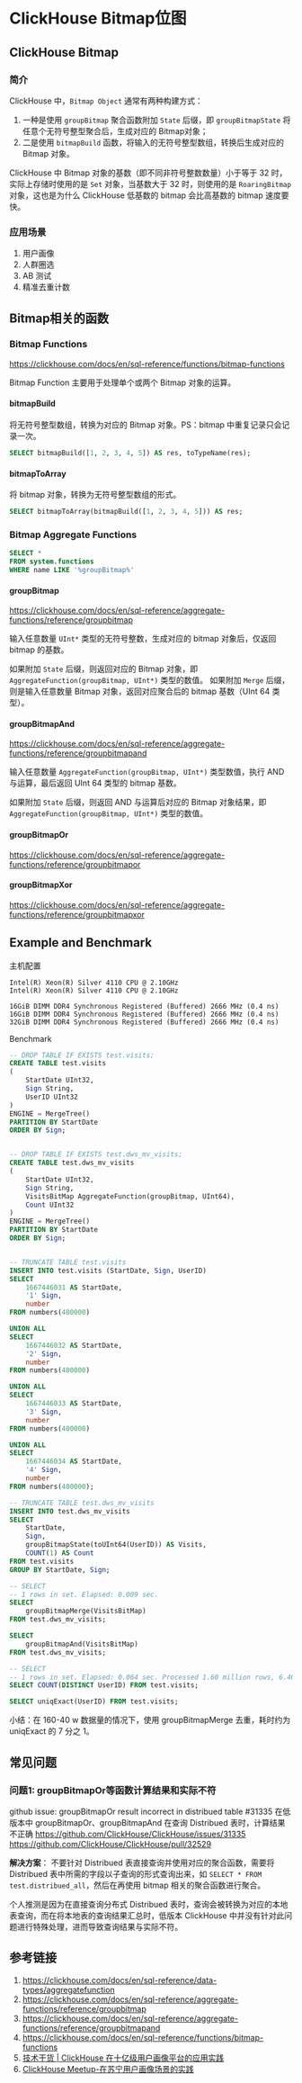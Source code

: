 # ClickHouse Bitmap位图

## ClickHouse Bitmap

### 简介

ClickHouse 中，`Bitmap Object` 通常有两种构建方式：
1. 一种是使用 `groupBitmap` 聚合函数附加 `State` 后缀，即 `groupBitmapState` 将任意个无符号整型聚合后，生成对应的 Bitmap对象；
2. 二是使用 `bitmapBuild` 函数，将输入的无符号整型数组，转换后生成对应的 Bitmap 对象。

ClickHouse 中 Bitmap 对象的基数（即不同非符号整数数量）小于等于 32 时，实际上存储时使用的是 `Set` 对象，当基数大于 32 时，则使用的是 `RoaringBitmap` 对象，这也是为什么 ClickHouse 低基数的 bitmap 会比高基数的 bitmap 速度要快。

### 应用场景

1. 用户画像
2. 人群圈选
3. AB 测试
4. 精准去重计数

## Bitmap相关的函数

### Bitmap Functions
https://clickhouse.com/docs/en/sql-reference/functions/bitmap-functions

Bitmap Function 主要用于处理单个或两个 Bitmap 对象的运算。

#### bitmapBuild

将无符号整型数组，转换为对应的 Bitmap 对象。PS：bitmap 中重复记录只会记录一次。

```sql
SELECT bitmapBuild([1, 2, 3, 4, 5]) AS res, toTypeName(res);
```

#### bitmapToArray

将 bitmap 对象，转换为无符号整型数组的形式。

```sql
SELECT bitmapToArray(bitmapBuild([1, 2, 3, 4, 5])) AS res;
```

### Bitmap Aggregate Functions

```sql
SELECT *
FROM system.functions
WHERE name LIKE '%groupBitmap%'
```

#### groupBitmap
https://clickhouse.com/docs/en/sql-reference/aggregate-functions/reference/groupbitmap

输入任意数量 `UInt*` 类型的无符号整数，生成对应的 bitmap 对象后，仅返回 bitmap 的基数。

如果附加 `State` 后缀，则返回对应的 Bitmap 对象，即 `AggregateFunction(groupBitmap, UInt*)` 类型的数值。
如果附加 `Merge` 后缀，则是输入任意数量 Bitmap 对象，返回对应聚合后的 bitmap 基数（UInt 64 类型）。

#### groupBitmapAnd
https://clickhouse.com/docs/en/sql-reference/aggregate-functions/reference/groupbitmapand

输入任意数量 `AggregateFunction(groupBitmap, UInt*)` 类型数值，执行 AND 与运算，最后返回 UInt 64 类型的 bitmap 基数。

如果附加 `State` 后缀，则返回 AND 与运算后对应的 Bitmap 对象结果，即 `AggregateFunction(groupBitmap, UInt*)` 类型的数值。

#### groupBitmapOr
https://clickhouse.com/docs/en/sql-reference/aggregate-functions/reference/groupbitmapor

#### groupBitmapXor
https://clickhouse.com/docs/en/sql-reference/aggregate-functions/reference/groupbitmapxor

## Example and Benchmark

主机配置
```
Intel(R) Xeon(R) Silver 4110 CPU @ 2.10GHz
Intel(R) Xeon(R) Silver 4110 CPU @ 2.10GHz

16GiB DIMM DDR4 Synchronous Registered (Buffered) 2666 MHz (0.4 ns)
16GiB DIMM DDR4 Synchronous Registered (Buffered) 2666 MHz (0.4 ns)
32GiB DIMM DDR4 Synchronous Registered (Buffered) 2666 MHz (0.4 ns)
```

Benchmark
```sql
-- DROP TABLE IF EXISTS test.visits;
CREATE TABLE test.visits
(
    StartDate UInt32,
    Sign String,
    UserID UInt32
)
ENGINE = MergeTree()
PARTITION BY StartDate
ORDER BY Sign;


-- DROP TABLE IF EXISTS test.dws_mv_visits;
CREATE TABLE test.dws_mv_visits
(
    StartDate UInt32,
    Sign String,
    VisitsBitMap AggregateFunction(groupBitmap, UInt64),
    Count UInt32
)
ENGINE = MergeTree()
PARTITION BY StartDate
ORDER BY Sign;


-- TRUNCATE TABLE test.visits
INSERT INTO test.visits (StartDate, Sign, UserID)
SELECT
    1667446031 AS StartDate,
    '1' Sign,
    number
FROM numbers(400000)

UNION ALL
SELECT
    1667446032 AS StartDate,
    '2' Sign,
    number
FROM numbers(400000)

UNION ALL
SELECT
    1667446033 AS StartDate,
    '3' Sign,
    number
FROM numbers(400000)

UNION ALL
SELECT
    1667446034 AS StartDate,
    '4' Sign,
    number
FROM numbers(400000);

-- TRUNCATE TABLE test.dws_mv_visits
INSERT INTO test.dws_mv_visits
SELECT
    StartDate,
    Sign,
    groupBitmapState(toUInt64(UserID)) AS Visits,
    COUNT(1) AS Count
FROM test.visits
GROUP BY StartDate, Sign;

-- SELECT
-- 1 rows in set. Elapsed: 0.009 sec.
SELECT
    groupBitmapMerge(VisitsBitMap)
FROM test.dws_mv_visits;

SELECT
    groupBitmapAnd(VisitsBitMap)
FROM test.dws_mv_visits;

-- SELECT
-- 1 rows in set. Elapsed: 0.064 sec. Processed 1.60 million rows, 6.40 MB (25.05 million rows/s., 100.22 MB/s.)
SELECT COUNT(DISTINCT UserID) FROM test.visits;

SELECT uniqExact(UserID) FROM test.visits;
```

小结：在 160-40 w 数据量的情况下，使用 groupBitmapMerge 去重，耗时约为 uniqExact 的 7 分之 1。

## 常见问题

### 问题1: groupBitmapOr等函数计算结果和实际不符

github issue: groupBitmapOr result incorrect in distribued table #31335
在低版本中 groupBitmapOr、groupBitmapAnd 在查询 Distribued 表时，计算结果不正确
https://github.com/ClickHouse/ClickHouse/issues/31335
https://github.com/ClickHouse/ClickHouse/pull/32529

**解决方案**：
不要针对 Distribued 表直接查询并使用对应的聚合函数，需要将 Distribued 表中所需的字段以子查询的形式查询出来，如 `SELECT * FROM test.distribued_all`，然后在再使用 bitmap 相关的聚合函数进行聚合。

个人推测是因为在直接查询分布式 Distribued 表时，查询会被转换为对应的本地表查询，而在将本地表的查询结果汇总时，低版本 ClickHouse 中并没有针对此问题进行特殊处理，进而导致查询结果与实际不符。

## 参考链接

1. https://clickhouse.com/docs/en/sql-reference/data-types/aggregatefunction
2. https://clickhouse.com/docs/en/sql-reference/aggregate-functions/reference/groupbitmap
3. https://clickhouse.com/docs/en/sql-reference/aggregate-functions/reference/groupbitmapand
4. https://clickhouse.com/docs/en/sql-reference/functions/bitmap-functions
5. [技术干货 | ClickHouse 在十亿级用户画像平台的应用实践](https://maimai.cn/article/detail?fid=1666603389&efid=FJ9ko6oJOUycWo_q5WdZDg)
6. [ClickHouse Meetup-在苏宁用户画像场景的实践](https://mp.weixin.qq.com/s/sLFD5llh8YaECtqsNjSbjQ)